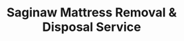 ---
layout: location.njk
title: Saginaw Mattress Removal & Disposal Service
description: Professional mattress removal in Saginaw, Michigan. Next-day pickup  Serving 48,000+ residents across historic neighborhoods and healthcare district. Licensed, insured, eco-friendly disposal.
permalink: /mattress-removal/michigan/saginaw/
city: Saginaw
state: Michigan
stateSlug: michigan
tier: 2
coordinates: 
  lat: 43.4194
  lng: -83.9508
pricing:
  startingPrice: 125
  single: 125
  queen: 125
  king: 135
  boxSpring: 30
pageContent:
  heroDescription: "Professional mattress removal throughout Saginaw, Michigan. From historic East Side neighborhoods to modern healthcare district developments, we handle pickup logistics for this Mid-Michigan community of 48,000+ residents with expertise in older home access challenges."
  aboutService: "A Bedder World provides complete mattress removal and recycling services throughout Saginaw, Michigan. Our professional team handles pickup, transportation, and eco-friendly disposal for 48,000+ residents across Saginaw's diverse neighborhoods, from historic East Side homes to healthcare district apartments. We specialize in mattress recycling - breaking down your old mattress into reusable materials: steel springs, foam padding, cotton fiber, and wood components. Our Saginaw operation addresses the city's unique characteristics: navigating early 20th century homes with narrow doorways and steep staircases, coordinating with healthcare facilities near Covenant Healthcare and Ascension St. Mary's, managing access in converted downtown buildings, and handling seasonal logistics during Michigan winters. Every mattress we collect is transported to certified Michigan recycling facilities where 90%+ of materials are recovered, supporting the regional circular economy while keeping waste out of landfills. From Wickes Park's older housing stock to Thomas Township's newer developments, we provide professional, sustainable mattress removal services tailored to Mid-Michigan's needs."
  serviceAreasIntro: "Complete mattress pickup throughout Saginaw and surrounding Saginaw County areas, serving this Mid-Michigan community across diverse neighborhoods from the historic riverfront to modern medical facilities:"
  regulationsCompliance: "Full compliance with Saginaw County waste disposal requirements and Michigan environmental regulations, including proper documentation and licensed hauler protocols."
  environmentalImpact: "Every Saginaw mattress removal supports Michigan's commitment to sustainable waste management and the Great Lakes region's environmental goals. Through partnerships with regional facilities including Michigan Materials Recovery and Saginaw County Environmental Services, we've diverted hundreds of mattresses from Michigan landfills. Our recycling process recovers steel springs for manufacturing, foam for carpet padding and insulation, and cotton fiber for textile applications. This approach supports Michigan's circular economy while reducing transportation emissions by utilizing regional processing facilities. Our service helps Saginaw residents comply with county waste diversion initiatives and contributes to the ongoing environmental stewardship efforts in the Saginaw Bay watershed area."
  howItWorksScheduling: "Next-day appointments available citywide. We coordinate with customers on older home access requirements and healthcare facility scheduling protocols."
  howItWorksService: "Licensed team handles removal from any location on your property, managing Saginaw's varied housing types from historic neighborhoods to modern developments with professional equipment and care."
  howItWorksDisposal: "Your mattress is transported to certified Michigan recycling facilities for responsible material recovery that supports regional sustainability goals."
  sidebarStats:
    mattressesRemoved: "1,247"
neighborhoods: [
  {
    "name": "East Side",
    "zipCodes": [
      "48601",
      "48602"
    ]
  },
  {
    "name": "West Side",
    "zipCodes": [
      "48601",
      "48638"
    ]
  },
  {
    "name": "South End",
    "zipCodes": [
      "48601",
      "48603"
    ]
  },
  {
    "name": "Wickes Park",
    "zipCodes": [
      "48602"
    ]
  },
  {
    "name": "Cathedral District",
    "zipCodes": [
      "48602"
    ]
  },
  {
    "name": "Healthcare District",
    "zipCodes": [
      "48602",
      "48603"
    ]
  },
  {
    "name": "Downtown",
    "zipCodes": [
      "48607"
    ]
  },
  {
    "name": "Riverside",
    "zipCodes": [
      "48601"
    ]
  },
  {
    "name": "North End",
    "zipCodes": [
      "48602",
      "48638"
    ]
  },
  {
    "name": "Thomas Township",
    "zipCodes": [
      "48609"
    ]
  },
  {
    "name": "Zilwaukee",
    "zipCodes": [
      "48604"
    ]
  },
  {
    "name": "Bridgeport",
    "zipCodes": [
      "48722"
    ]
  },
  {
    "name": "Buena Vista Township",
    "zipCodes": [
      "48601"
    ]
  }
]
zipCodes: [
  "48601",
  "48602",
  "48603",
  "48604",
  "48607",
  "48609",
  "48638",
  "48722"
]
recyclingPartners: [
  "Michigan Materials Recovery",
  "Saginaw County Environmental Services",
  "Waste Management Michigan",
  "Advanced Disposal Great Lakes"
]
localRegulations: "Saginaw operates under Saginaw County solid waste management ordinances. Mattress disposal requires licensed hauler with proper documentation. Illegal dumping fines start at $500, with enhanced enforcement in downtown and riverfront areas."
nearbyCities: [
  {
    "name": "Grand Rapids",
    "slug": "grand-rapids",
    "distance": 85,
    "isSuburb": false
  },
  {
    "name": "Lansing",
    "slug": "lansing",
    "distance": 75,
    "isSuburb": false
  },
  {
    "name": "Ann Arbor",
    "slug": "ann-arbor",
    "distance": 110,
    "isSuburb": false
  },
  {
    "name": "Battle Creek",
    "slug": "battle-creek",
    "distance": 95,
    "isSuburb": false
  },
  {
    "name": "Flint",
    "slug": "flint",
    "distance": 45,
    "isSuburb": false
  },
  {
    "name": "Kalamazoo",
    "slug": "kalamazoo", 
    "distance": 120,
    "isSuburb": false
  }
]
reviews:
  count: 43
  featured: [
    {
      "author": "Mike T.",
      "rating": 5,
      "neighborhood": "East Side",
      "text": "Needed our old queen mattress out before new furniture delivery. These guys handled the narrow stairs in our 1920s house perfectly - clearly know their way around Saginaw's older neighborhoods. Showed up right on time, $125 total, and were super respectful of our home."
    },
    {
      "author": "Patricia Johnson",
      "rating": 5,
      "neighborhood": "Healthcare District", 
      "text": "Quick and professional mattress pickup from our apartment near the hospital. The team worked around the busy parking situation and coordinated with building management seamlessly. Great communication throughout the whole process."
    },
    {
      "author": "David R.",
      "rating": 5,
      "neighborhood": "Thomas Township",
      "text": "Called them last minute when our moving plans changed and we needed mattress removal ASAP. A Bedder World fit us into their schedule same day, handled our king mattress and box spring efficiently, and the pricing was exactly what they quoted - no surprises. Highly recommend for anyone in the Saginaw area."
    }
  ]
faqs: [
  {
    "question": "How quickly can you schedule mattress pickup in Saginaw?",
    "answer": "We offer next-day service throughout Saginaw and surrounding areas including Thomas Township, Zilwaukee, and Bridgeport. During busy periods, we recommend booking 2-3 days in advance. Same-day emergency pickups may be available for additional fee depending on schedule and location."
  },
  {
    "question": "What's included in Saginaw mattress removal pricing?",
    "answer": "Our base $125 covers complete service for queen-size or smaller mattresses: pickup from anywhere on your property, professional removal team, transportation to certified Michigan recycling facilities, and proper documentation. King mattresses are $135, box springs $30 each. All labor, equipment, and disposal fees included with no hidden charges."
  },
  {
    "question": "Can you handle mattress removal from older Saginaw neighborhoods?",
    "answer": "Absolutely. Our Saginaw team specializes in the access challenges common in the city's historic neighborhoods, particularly East Side and Wickes Park areas. We're experienced with narrow doorways, steep staircases, and tight spaces typical in early 20th century homes. We bring proper equipment and take care to protect your property during removal."
  },
  {
    "question": "Do you serve Saginaw suburbs and surrounding townships?",
    "answer": "Yes, we provide full mattress removal service throughout greater Saginaw including Thomas Township, Zilwaukee, Bridgeport, and Buena Vista Township. Same pricing and service standards apply to all areas within our coverage zone."
  },
  {
    "question": "Are you licensed for waste disposal in Saginaw County?",
    "answer": "We maintain all required licenses for waste hauling in Saginaw County and throughout Michigan. We provide proper disposal documentation and work exclusively with certified recycling facilities that meet state environmental standards."
  },
  {
    "question": "What happens to my mattress after pickup in Saginaw?",
    "answer": "Your mattress is transported to certified Michigan recycling facilities where over 90% of materials are recovered. Steel springs are recycled for manufacturing, foam becomes carpet padding and insulation, cotton fiber is processed for textile applications. Materials are processed regionally when possible to minimize transportation impact."
  },
  {
    "question": "Can you handle healthcare facility and medical district removals?",
    "answer": "Yes, we regularly service the healthcare district near Covenant Healthcare and Ascension St. Mary's. We understand the parking restrictions, loading dock protocols, and scheduling coordination required for medical facility environments. Our team works efficiently to minimize disruption."
  },
  {
    "question": "How do you handle Michigan winter weather conditions?",
    "answer": "We maintain year-round service with equipment for Michigan winters. Our team carries ice melt, traction aids, and protective coverings for safe removal. We coordinate with customers on walkway preparation and adjust scheduling during severe weather events common to Mid-Michigan."
  }
]
---